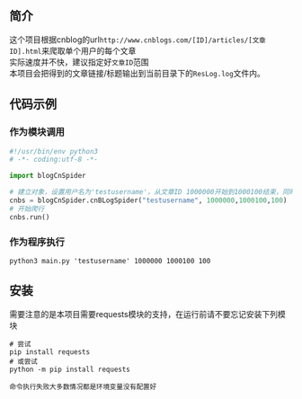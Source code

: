 ## 简介

这个项目根据cnblog的url`http://www.cnblogs.com/[ID]/articles/[文章ID].html`来爬取单个用户的每个文章  
实际速度并不快，建议指定好`文章ID`范围  
本项目会把得到的文章链接/标题输出到当前目录下的`ResLog.log`文件内。

## 代码示例

### 作为模块调用

```python
#!/usr/bin/env python3
# -*- coding:utf-8 -*-

import blogCnSpider

# 建立对象，设置用户名为'testusername'，从文章ID 1000000开始到1000100结束，同时运行100个线程
cnbs = blogCnSpider.cnBLogSpider("testusername", 1000000,1000100,100)
# 开始爬行
cnbs.run()
```

### 作为程序执行

```shell
python3 main.py 'testusername' 1000000 1000100 100
```



## 安装

需要注意的是本项目需要requests模块的支持，在运行前请不要忘记安装下列模块 

```shell
# 尝试 
pip install requests
# 或尝试
python -m pip install requests
```

`命令执行失败大多数情况都是环境变量没有配置好`
